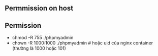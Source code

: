 

## Permmission on host
## Permission
- chmod -R 755 ./phpmyadmin
- chown -R 1000:1000 ./phpmyadmin # hoặc uid của nginx container (thường là 1000 hoặc 101)